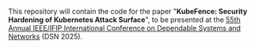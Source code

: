 This repository will contain the code for the paper "**KubeFence: Security Hardening of Kubernetes Attack Surface**", to be presented at the [55th Annual IEEE/IFIP International Conference on Dependable Systems and Networks](https://www.dsn.org) (DSN 2025).
